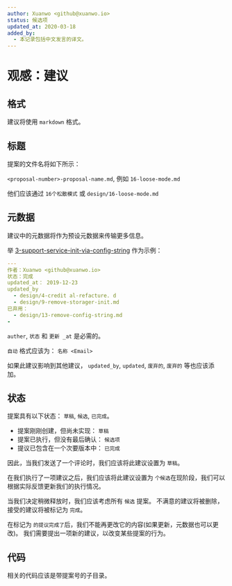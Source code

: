 ```yaml
---
author: Xuanwo <github@xuanwo.io>
status: 候选项
updated_at: 2020-03-18
added_by:
  - 本记录包括中文发言的译文。
---
```


# 观感：建议

## 格式

建议将使用 `markdown` 格式。

## 标题

提案的文件名将如下所示：

`<proposal-number>-proposal-name.md`, 例如 `16-loose-mode.md`

他们应该通过 `16个松散模式` 或 `design/16-loose-mode.md`

## 元数据

建议中的元数据将作为预设元数据来传输更多信息。

举 [3-support-service-init-via-config-string](../design/3-support-service-init-via-config-string.md) 作为示例：

```yaml
---
作者：Xuanwo <github@xuanwo.io>
状态：完成
updated_at： 2019-12-23
updated_by
  - design/4-credit al-refacture. d
  - design/9-remove-storager-init.md
已弃用：
  - design/13-remove-config-string.md
-
```

`auther`, `状态` 和 `更新 _at` 是必需的。

`自动` 格式应该为： `名称 <Email>`

如果此建议影响到其他建议， `updated_by`, `updated`, `废弃的`, `废弃的` 等也应该添加。

## 状态

提案具有以下状态： `草稿`, `候选`, `已完成`。

- 提案刚刚创建，但尚未实现： `草稿`
- 提案已执行，但没有最后确认： `候选项`
- 提议已包含在一个次要版本中： `已完成`

因此，当我们发送了一个评论时，我们应该将此建议设置为 `草稿`。

在我们执行了一项建议之后，我们应该将此建议设置为 `个候选`在现阶段，我们可以根据实际反馈更新我们的执行情况。

当我们决定稍微释放时，我们应该考虑所有 `候选` 提案。 不满意的建议将被删除，接受的建议将被标记为 `完成`。

在标记为 `的提议完成了`后，我们不能再更改它的内容(如果更新，元数据也可以更改)。 我们需要提出一项新的建议，以改变某些提案的行为。

## 代码

相关的代码应该是带提案号的子目录。